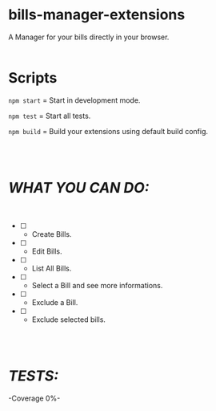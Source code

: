 # bills-manager-extensions
A Manager for your bills directly in your browser.
<br>
<br>

# Scripts
`npm start` = Start in development mode.

`npm test` = Start all tests.

`npm build` = Build your extensions using default build config. 

 
<br>
<br>


 # _WHAT YOU CAN DO:_ 

<br>

- [ ] - Create Bills.
- [ ] - Edit Bills. 
- [ ] - List All Bills.
- [ ] - Select a Bill and see more informations.
- [ ] - Exclude a Bill.
- [ ] - Exclude selected bills.

<br>
<br>

# _TESTS:_ 

-Coverage 0%-